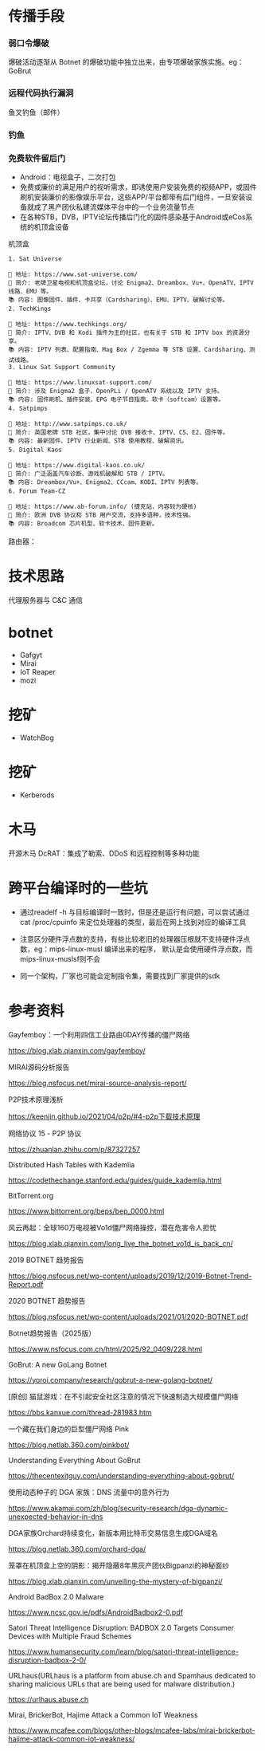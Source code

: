 # 传播手段

### 弱口令爆破

爆破活动逐渐从 Botnet 的爆破功能中独立出来，由专项爆破家族实施。eg：GoBrut

### 远程代码执行漏洞

鱼叉钓鱼（邮件）

### 钓鱼

### 免费软件留后门

- Android：电视盒子，二次打包
- 免费或廉价的满足用户的视听需求，即诱使用户安装免费的视频APP，或固件刷机安装廉价的影像娱乐平台，这些APP/平台都带有后门组件，一旦安装设备就成了黑产团伙私建流媒体平台中的一个业务流量节点
- 在各种STB，DVB，IPTV论坛传播后门化的固件感染基于Android或eCos系统的机顶盒设备


机顶盒

```
1. Sat Universe

🔗 地址: https://www.sat-universe.com/
📌 简介: 老牌卫星电视和机顶盒论坛，讨论 Enigma2、Dreambox、Vu+、OpenATV、IPTV 线路、EMU 等。
📚 内容: 图像固件、插件、卡共享（Cardsharing）、EMU、IPTV、破解讨论等。
2. TechKings

🔗 地址: https://www.techkings.org/
📌 简介: IPTV、DVB 和 Kodi 插件为主的社区，也有关于 STB 和 IPTV box 的资源分享。
📚 内容: IPTV 列表、配置指南、Mag Box / Zgemma 等 STB 设置、Cardsharing、测试线路。
3. Linux Sat Support Community

🔗 地址: https://www.linuxsat-support.com/
📌 简介: 涉及 Enigma2 盒子、OpenPLi / OpenATV 系统以及 IPTV 支持。
📚 内容: 固件刷机、插件安装、EPG 电子节目指南、软卡（softcam）设置等。
4. Satpimps

🔗 地址: http://www.satpimps.co.uk/
📌 简介: 英国老牌 STB 社区，集中讨论 DVB 接收卡、IPTV、CS、E2、固件等。
📚 内容: 最新固件、IPTV 行业新闻、STB 使用教程、破解资讯。
5. Digital Kaos

🔗 地址: https://www.digital-kaos.co.uk/
📌 简介: 广泛涵盖汽车诊断、游戏机破解和 STB / IPTV。
📚 内容: Dreambox/Vu+、Enigma2、CCcam、KODI、IPTV 列表等。
6. Forum Team-CZ

🔗 地址: https://www.ab-forum.info/ (捷克站，内容较为硬核)
📌 简介: 欧洲 DVB 协议和 STB 用户交流，支持多语种，技术性强。
📚 内容: Broadcom 芯片机型、软卡技术、固件更新。
```

路由器：



# 技术思路

代理服务器与 C&C 通信

# botnet

- Gafgyt
- Mirai
- IoT Reaper 
- mozi

# 挖矿

- WatchBog

# 挖矿

- Kerberods


# 木马

开源木马 DcRAT：集成了勒索、DDoS 和远程控制等多种功能

# 跨平台编译时的一些坑

- 通过readelf -h 与目标编译时一致时，但是还是运行有问题，可以尝试通过 cat /proc/cpuinfo 来定位处理器的类型，最后在网上找到对应的编译工具

- 注意区分硬件浮点数的支持，有些比较老旧的处理器压根就不支持硬件浮点数，eg：mips-linux-musl 编译出来的程序， 默认是会使用硬件浮点数，而mips-linux-muslsf则不会

- 同一个架构，厂家也可能会定制指令集，需要找到厂家提供的sdk

# 参考资料


Gayfemboy：一个利用四信工业路由0DAY传播的僵尸网络

https://blog.xlab.qianxin.com/gayfemboy/

MIRAI源码分析报告

https://blog.nsfocus.net/mirai-source-analysis-report/

P2P技术原理浅析

https://keenjin.github.io/2021/04/p2p/#4-p2p下载技术原理

网络协议 15 - P2P 协议

https://zhuanlan.zhihu.com/p/87327257

Distributed Hash Tables with Kademlia

https://codethechange.stanford.edu/guides/guide_kademlia.html

BitTorrent.org

https://www.bittorrent.org/beps/bep_0000.html

风云再起：全球160万电视被Vo1d僵尸网络操控，潜在危害令人担忧

https://blog.xlab.qianxin.com/long_live_the_botnet_vo1d_is_back_cn/

2019 BOTNET 趋势报告

https://blog.nsfocus.net/wp-content/uploads/2019/12/2019-Botnet-Trend-Report.pdf

2020 BOTNET 趋势报告

https://blog.nsfocus.net/wp-content/uploads/2021/01/2020-BOTNET.pdf

Botnet趋势报告（2025版）

https://www.nsfocus.com.cn/html/2025/92_0409/228.html

GoBrut: A new GoLang Botnet

https://yoroi.company/research/gobrut-a-new-golang-botnet/

[原创] 猫鼠游戏：在不引起安全社区注意的情况下快速制造大规模僵尸网络

https://bbs.kanxue.com/thread-281983.htm

一个藏在我们身边的巨型僵尸网络 Pink

https://blog.netlab.360.com/pinkbot/

Understanding Everything About GoBrut

https://thecentexitguy.com/understanding-everything-about-gobrut/

使用动态种子的 DGA 家族：DNS 流量中的意外行为

https://www.akamai.com/zh/blog/security-research/dga-dynamic-unexpected-behavior-in-dns

DGA家族Orchard持续变化，新版本用比特币交易信息生成DGA域名

https://blog.netlab.360.com/orchard-dga/

笼罩在机顶盒上空的阴影：揭开隐蔽8年黑灰产团伙Bigpanzi的神秘面纱

https://blog.xlab.qianxin.com/unveiling-the-mystery-of-bigpanzi/

Android BadBox 2.0 Malware

https://www.ncsc.gov.ie/pdfs/AndroidBadbox2-0.pdf

Satori Threat Intelligence Disruption: BADBOX 2.0 Targets Consumer Devices with Multiple Fraud Schemes

https://www.humansecurity.com/learn/blog/satori-threat-intelligence-disruption-badbox-2-0/

URLhaus(URLhaus is a platform from abuse.ch and Spamhaus dedicated to sharing malicious URLs that are being used for malware distribution.)

https://urlhaus.abuse.ch

Mirai, BrickerBot, Hajime Attack a Common IoT Weakness

https://www.mcafee.com/blogs/other-blogs/mcafee-labs/mirai-brickerbot-hajime-attack-common-iot-weakness/